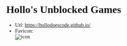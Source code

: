 <style>
  @import url("https://fonts.googleapis.com/css?family=Nosifer|Playpen+Sans");
  h1 {font-family:'Nosifer';}
  * {font-family:'Playpen Sans';}
</style>
# Hollo's Unblocked Games
- Url: https://hollodoescode.github.io/
- Favicon:<br/>
![icon](https://hollodoescode.github.io/!assets/img/readme.md_icon_showcase.png)
